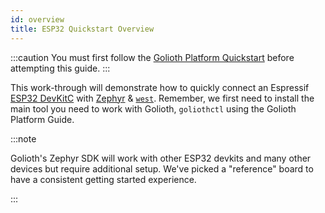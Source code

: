 ```yaml
---
id: overview
title: ESP32 Quickstart Overview
---
```


:::caution
You must first follow the [Golioth Platform Quickstart](/docs/platform/getting-started/platform-overview) before attempting this guide.
:::

This work-through will demonstrate how to quickly connect an Espressif [ESP32 DevKitC](https://docs.espressif.com/projects/esp-idf/en/latest/esp32/hw-reference/esp32/get-started-devkitc.html) with [Zephyr](https://www.zephyrproject.org) & [`west`](https://docs.zephyrproject.org/latest/guides/west/index.html). Remember, we first need to install the main tool you need to work with Golioth, `goliothctl` using the Golioth Platform Guide. 

:::note

Golioth's Zephyr SDK will work with other ESP32 devkits and many other devices but require additional setup. We've picked a "reference" board to have a consistent getting started experience.

:::
